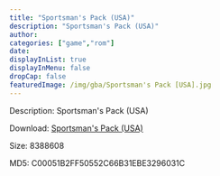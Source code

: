 ```yaml
---
title: "Sportsman's Pack (USA)"
description: "Sportsman's Pack (USA)"
author: 
categories: ["game","rom"]
date: 
displayInList: true
displayInMenu: false
dropCap: false
featuredImage: /img/gba/Sportsman's Pack [USA].jpg
---
```


Description: Sportsman's Pack (USA)

Download: <a style="text-decoration:underline;" href="https://mega.nz/#!THZk1YbA!GKOPq0rP4bKmkpahMwhw_ZZksYsQrfBM1wfgjnKFi5c" target = "_blank" rel = "nofollow" > Sportsman's Pack (USA)</a>

Size: 8388608

MD5: C00051B2FF50552C66B31EBE3296031C

